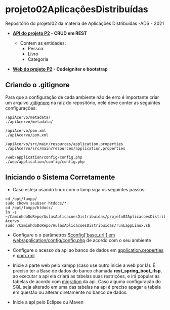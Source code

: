 # projeto02AplicaçõesDistribuídas
Repositório do projeto02 da materia de Aplicações Distribuídas -ADS - 2021 

* **[API do  projeto P2](https://github.com/pedro-ibs/projeto02AplicacoesDistribuidas/tree/main/apiAcervo) - CRUD em REST**
    * Contem as entidades:
        * Pessoa
        * Livro
        * Categoria


* **[Web do  projeto P2](https://github.com/pedro-ibs/projeto02AplicacoesDistribuidas/tree/main/web) - Codeigniter e bootstrap**


## **Criando o .gitignore**
Para que a configuração de cada ambiente não de erro é importante criar um arquivo [.gitignore](https://github.com/pedro-ibs/projeto02AplicacoesDistribuidas/blob/main/.gitignore) na raiz do repositório, nele deve conter as seguintes configurações:

```
/apiAcervo/metadata/
./apiAcervo/metadata/

/apiAcervo/pom.xml
./apiAcervo/pom.xml

/apiAcervo/src/main/resources/application.properties
./apiAcervo/src/main/resources/application.properties

/web/application/config/config.php
./web/application/config/config.php

```  



## **Iniciando o Sistema Corretamente**

 * Caso esteja usando linux com o lamp siga os seguintes passos:
```
cd /opt/lampp/
sudo chown seuUser htdocs/*
cd /opt/lampp/htdocs/
ln -s ~/CaminhdoDoRepo/AulasAplicacoesDistribuidas/projeto02AplicacoesDistribuidas/web/ Acervo
sudo /CaminhdoDoRepo/AulasAplicacoesDistribuidas/runLappLinux.sh
```
 * Configure o o parâmetros [$config['base_url'] em web/application/config/config.php](https://github.com/pedro-ibs/projeto02AplicacoesDistribuidas/blob/main/web/application/config/config.php) de acordo com o seu ambiente 

 * Configure o acesso da api ao banco de dados em [application.properties](https://github.com/pedro-ibs/projeto02AplicacoesDistribuidas/blob/main/apiAcervo/src/main/resources/application.properties) e [pom.xml](https://github.com/pedro-ibs/projeto02AplicacoesDistribuidas/blob/main/apiAcervo/pom.xml)


 * Inicie a parte web pelo xampp (caso use outro inicie a web por lá). É preciso ter a Base de dados  do banco chamada **rest_spring_boot_ifsp**, ao executar a api ela criará as tabelas suas restrições, e irá popular as tabelas de acordo com [migration](hhttps://github.com/pedro-ibs/projeto02AplicacoesDistribuidas/tree/main/apiAcervo/src/main/resources/db/migration) da api. Caso alguma configuração do SQL seja alterado em uma das tabelas na api é preciso apagar a tabela em questão ou alterar diretamente no banco de dados.

 * Inicie a api pelo Eclipse ou Maven